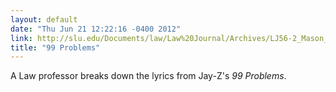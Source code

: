 ```yaml
---
layout: default
date: "Thu Jun 21 12:22:16 -0400 2012"
link: http://slu.edu/Documents/law/Law%20Journal/Archives/LJ56-2_Mason_Article.pdf
title: "99 Problems"
---
```


A Law professor breaks down the lyrics from Jay-Z's _99 Problems_.
